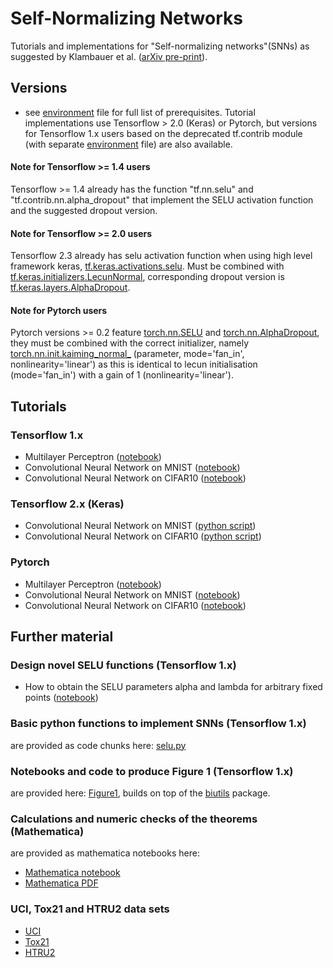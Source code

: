 # Self-Normalizing Networks
Tutorials and implementations for "Self-normalizing networks"(SNNs) as suggested by Klambauer et al. ([arXiv pre-print](https://arxiv.org/pdf/1706.02515.pdf)). 

## Versions
- see [environment](environment.yml) file for full list of prerequisites. Tutorial implementations use Tensorflow > 2.0 (Keras) or Pytorch, but versions for Tensorflow 1.x 
  users based on the deprecated tf.contrib module (with separate [environment](TF_1_x/environment.yml) file) are also available.

#### Note for Tensorflow >= 1.4 users
Tensorflow >= 1.4 already has the function "tf.nn.selu" and "tf.contrib.nn.alpha_dropout" that implement the SELU activation function and the suggested dropout version. 
#### Note for Tensorflow >= 2.0 users
Tensorflow 2.3 already has selu activation function when using high level framework keras, [tf.keras.activations.selu](https://www.tensorflow.org/api_docs/python/tf/keras/activations/selu). 
Must be combined with [tf.keras.initializers.LecunNormal](https://www.tensorflow.org/api_docs/python/tf/keras/initializers/LecunNormal), corresponding dropout version is [tf.keras.layers.AlphaDropout](https://www.tensorflow.org/api_docs/python/tf/keras/layers/AlphaDropout).
#### Note for Pytorch users
Pytorch versions >= 0.2 feature [torch.nn.SELU](https://pytorch.org/docs/stable/generated/torch.nn.SELU.html#torch.nn.SELU) and [torch.nn.AlphaDropout](https://pytorch.org/docs/stable/generated/torch.nn.AlphaDropout.html#torch.nn.AlphaDropout), they must be combined with the correct initializer, namely [torch.nn.init.kaiming_normal_](https://pytorch.org/docs/stable/nn.init.html#torch.nn.init.kaiming_normal_) (parameter, mode='fan_in', nonlinearity='linear') 
as this is identical to lecun initialisation (mode='fan_in') with a gain of 1 (nonlinearity='linear'). 


## Tutorials

### Tensorflow 1.x 
- Multilayer Perceptron ([notebook](TF_1_x/SelfNormalizingNetworks_MLP_MNIST.ipynb))
- Convolutional Neural Network on MNIST ([notebook](TF_1_x/SelfNormalizingNetworks_CNN_MNIST.ipynb))
- Convolutional Neural Network on CIFAR10 ([notebook](TF_1_x/SelfNormalizingNetworks_CNN_CIFAR10.ipynb))

### Tensorflow 2.x (Keras)
- Convolutional Neural Network on MNIST ([python script](TF_2_x/MNIST-Conv-SELU.py))
- Convolutional Neural Network on CIFAR10 ([python script](TF_2_x/CIFAR10-Conv-SELU.py))

### Pytorch

- Multilayer Perceptron ([notebook](Pytorch/SelfNormalizingNetworks_MLP_MNIST.ipynb))
- Convolutional Neural Network on MNIST ([notebook](Pytorch/SelfNormalizingNetworks_CNN_MNIST.ipynb))
- Convolutional Neural Network on CIFAR10 ([notebook](Pytorch/SelfNormalizingNetworks_CNN_CIFAR10.ipynb))

## Further material

### Design novel SELU functions (Tensorflow 1.x)
- How to obtain the SELU parameters alpha and lambda for arbitrary fixed points ([notebook](TF_1_x/getSELUparameters.ipynb))

### Basic python functions to implement SNNs (Tensorflow 1.x)
are provided as code chunks here: [selu.py](TF_1_x/selu.py)

### Notebooks and code to produce Figure 1 (Tensorflow 1.x)
are provided here: [Figure1](figure1/), builds on top of the [biutils](https://github.com/untom/biutils) package.

### Calculations and numeric checks of the theorems (Mathematica)
are provided as mathematica notebooks here:

- [Mathematica notebook](Calculations/SELU_calculations.nb)
- [Mathematica PDF](Calculations/SELU_calculations.pdf)

### UCI, Tox21 and HTRU2 data sets

- [UCI](http://persoal.citius.usc.es/manuel.fernandez.delgado/papers/jmlr/data.tar.gz)
- [Tox21](http://bioinf.jku.at/research/DeepTox/tox21.zip)
- [HTRU2](https://archive.ics.uci.edu/ml/machine-learning-databases/00372/HTRU2.zip)
